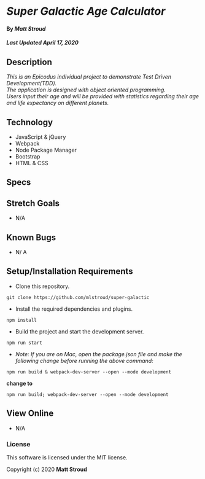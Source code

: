 # _Super Galactic Age Calculator_

#### By _**Matt Stroud**_
##### _Last Updated April 17, 2020_

## Description

_This is an Epicodus individual project to demonstrate Test Driven Development(TDD)._  
_The application is designed with object oriented programming._  
_Users input their age and will be provided with statistics regarding their age and life expectancy on different planets._

## Technology
* JavaScript & jQuery
* Webpack
* Node Package Manager
* Bootstrap
* HTML & CSS

## Specs


## Stretch Goals
* N/A

## Known Bugs
* N/ A


## Setup/Installation Requirements

* Clone this repository.
```
git clone https://github.com/mlstroud/super-galactic
```
* Install the required dependencies and plugins.
```
npm install
```
* Build the project and start the development server.
```
npm run start
```
* _Note: If you are on Mac, open the package.json file and make the following change before running the above command:_  
```
npm run build & webpack-dev-server --open --mode development
```
**change to**
```
npm run build; webpack-dev-server --open --mode development
```

## View Online

* N/A

### License

This software is licensed under the MIT license.

Copyright (c) 2020 **Matt Stroud**